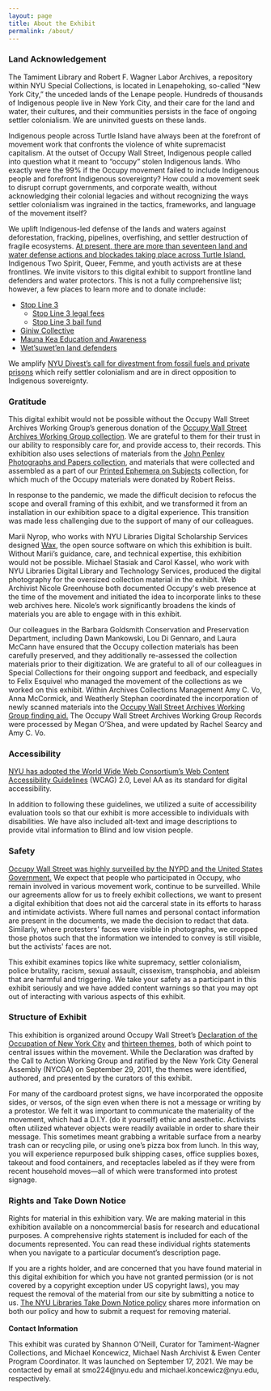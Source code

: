 ```yaml
---
layout: page
title: About the Exhibit
permalink: /about/
---
```


<h3><strong>Land Acknowledgement</strong></h3>

<p>
The Tamiment Library and Robert F. Wagner Labor Archives, a repository within NYU Special Collections, is located in Lenapehoking, so-called “New York City,” the unceded lands of the Lenape people. Hundreds of thousands of Indigenous people live in New York City, and their care for the land and water, their cultures, and their communities persists in the face of ongoing settler colonialism. We are uninvited guests on these lands.
</p>
<p>
Indigenous people across Turtle Island have always been at the forefront of movement work that confronts the violence of white supremacist capitalism. At the outset of Occupy Wall Street, Indigenous people called into question what it meant to “occupy” stolen Indigenous lands. Who exactly were the 99% if the Occupy movement failed to include Indigenous people and forefront Indigenous sovereignty? How could a movement seek to disrupt corrupt governments, and corporate wealth, without acknowledging their colonial legacies and without recognizing the ways settler colonialism was ingrained in the tactics, frameworks, and language of the movement itself?
</p>
<p>
We uplift Indigenous-led defense of the lands and waters against deforestation, fracking, pipelines, overfishing, and settler destruction of fragile ecosystems. <a href="https://decolonialatlas.wordpress.com/2021/08/23/blockadia-2021/">At present, there are more than seventeen land and water defense actions and blockades taking place across Turtle Island.</a> Indigenous Two Spirit, Queer, Femme, and youth activists are at these frontlines. We invite visitors to this digital exhibit to support frontline land defenders and water protectors. This is not a fully comprehensive list; however, a few places to learn more and to donate include:
</p>

- <a href="https://www.stopline3.org/">Stop Line 3</a>
  + <a href="https://www.protestlaw.org/line3">Stop Line 3 legal fees</a>
  + <a href="https://www.stopline3bailfunds.org/">Stop Line 3 bail fund</a>
- <a href="https://twitter.com/GiniwCollective?ref_src=twsrc%5Egoogle%7Ctwcamp%5Eserp%7Ctwgr%5Eauthor">Giniw Collective</a>
- <a href="https://www.mkea.info/">Mauna Kea Education and Awareness</a>
- <a href="https://unistoten.camp/">Wet’suwet’en land defenders</a>

<p>
We amplify <a href="https://docs.google.com/document/d/1Uf3I5f1rjPmuT-CwPiTcyfM5yYBvupH8RACKZUEBx6o/edit">NYU Divest’s call for divestment from fossil fuels and private prisons</a> which reify settler colonialism and are in direct opposition to Indigenous sovereignty.
</p>
<h3><strong>Gratitude</strong></h3>


<p>
This digital exhibit would not be possible without the Occupy Wall Street Archives Working Group’s generous donation of the <a href="http://dlib.nyu.edu/findingaids/html/tamwag/tam_630/">Occupy Wall Street Archives Working Group collection</a>. We are grateful to them for their trust in our ability to responsibly care for, and provide access to, their records. This exhibition also uses selections of materials from the <a href="http://dlib.nyu.edu/findingaids/html/tamwag/tam_501/">John Penley Photographs and Papers collection</a>, and materials that were collected and assembled as a part of our <a href="http://dlib.nyu.edu/findingaids/html/tamwag/pe_029/">Printed Ephemera on Subjects</a> collection, for which much of the Occupy materials were donated by Robert Reiss.
</p>
<p>
In response to the pandemic, we made the difficult decision to refocus the scope and overall framing of this exhibit, and we transformed it from an installation in our exhibition space to a digital experience. This transition was made less challenging due to the support of many of our colleagues.
</p>
<p>
Marii Nyrop, who works with NYU Libraries Digital Scholarship Services designed <a href="https://marii.info/projects/wax">Wax</a>, the open source software on which this exhibition is built. Without Marii’s guidance, care, and technical expertise, this exhibition would not be possible. Michael Stasiak and Carol Kassel, who work with NYU Libraries Digital Library and Technology Services, produced the digital photography for the oversized collection material in the exhibit. Web Archivist Nicole Greenhouse both documented Occupy's web presence at the time of the movement and initiated the idea to incorporate links to these web archives here. Nicole’s work significantly broadens the kinds of materials you are able to engage with in this exhibit.
</p>
<p>
Our colleagues in the Barbara Goldsmith Conservation and Preservation Department, including Dawn Mankowski, Lou Di Gennaro, and Laura McCann have ensured that the Occupy collection materials has been carefully preserved, and they additionally re-assessed the collection materials prior to their digitization. We are grateful to all of our colleagues in Special Collections for their ongoing support and feedback, and especially to Felix Esquivel who managed the movement of the collections as we worked on this exhibit. Within Archives Collections Management Amy C. Vo, Anna McCormick, and Weatherly Stephan coordinated the incorporation of newly scanned materials into the <a href="http://dlib.nyu.edu/findingaids/html/tamwag/tam_630/">Occupy Wall Street Archives Working Group finding aid.</a> The Occupy Wall Street Archives Working Group Records were processed by Megan O’Shea, and were updated by Rachel Searcy and Amy C. Vo.
</p>
<h3><strong>Accessibility</strong></h3>


<p>
<a href="https://www.nyu.edu/about/policies-guidelines-compliance/policies-and-guidelines/website-accessibility.html">NYU has adopted the World Wide Web Consortium’s Web Content Accessibility Guidelines</a> (WCAG) 2.0, Level AA as its standard for digital accessibility.
</p>
<p>
In addition to following these guidelines, we utilized a suite of accessibility evaluation tools so that our exhibit is more accessible to individuals with disabilities. We have also included alt-text and image descriptions to provide vital information to Blind and low vision people.
</p>
<h3><strong>Safety</strong></h3>


<p>
<a href="https://www.aclu.org/press-releases/fbi-surveillance-occupy-wall-street-detailed-huffingtonpostcom">Occupy Wall Street was highly surveilled by the NYPD and the United States Government.</a> We expect that people who participated in Occupy, who remain involved in various movement work, continue to be surveilled. While our agreements allow for us to freely exhibit collections, we want to present a digital exhibition that does not aid the carceral state in its efforts to harass and intimidate activists. Where full names and personal contact information are present in the documents, we made the decision to redact that data. Similarly, where protesters' faces were visible in photographs, we cropped those photos such that the information we intended to convey is still visible, but the activists' faces are not.
</p>
<p>
This exhibit examines topics like white supremacy, settler colonialism, police brutality, racism, sexual assault, cissexism, transphobia, and ableism that are harmful and triggering. We take your safety as a participant in this exhibit seriously and we have added content warnings so that you may opt out of interacting with various aspects of this exhibit. <br>
</p>
<h3><strong>Structure of Exhibit</strong></h3>


<p>
This exhibition is organized around Occupy Wall Street’s <a href="{{ '' | absolute_url }}/declarations/">Declaration of the Occupation of New York City</a> and <a href="{{ '' | absolute_url }}/themes/">thirteen themes</a>, both of which point to central issues within the movement. While the Declaration was drafted by the Call to Action Working Group and ratified by the New York City General Assembly (NYCGA) on September 29, 2011, the themes were identified, authored, and presented by the curators of this exhibit.
</p>
<p>
For many of the cardboard protest signs, we have incorporated the opposite sides, or versos, of the sign even when there is not a message or writing by a protestor. We felt it was important to communicate the materiality of the movement, which had a D.I.Y. (do it yourself) ethic and aesthetic. Activists often utilized whatever objects were readily available in order to share their message. This sometimes meant grabbing a writable surface from a nearby trash can or recycling pile, or using one’s pizza box from lunch. In this way, you will experience repurposed bulk shipping cases, office supplies boxes, takeout and food containers, and receptacles labeled as if they were from recent household moves—all of which were transformed into protest signage.
</p>
<h3><strong>Rights and Take Down Notice</strong></h3>


<p>
Rights for material in this exhibition vary. We are making material in this exhibition available on a noncommercial basis for research and educational purposes. A comprehensive rights statement is included for each of the documents represented. You can read these individual rights statements when you navigate to a particular document’s description page.
</p>
<p>
If you are a rights holder, and are concerned that you have found material in this digital exhibition for which you have not granted permission (or is not covered by a copyright exception under US copyright laws), you may request the removal of the material from our site by submitting a notice to us. <a href="https://library.nyu.edu/about/visiting/policies/notice-takedown-policy/">The NYU Libraries Take Down Notice policy</a> shares more information on both our policy and how to submit a request for removing material.<br><br><strong>Contact Information</strong>
</p>
<p>
This exhibit was curated by Shannon O'Neill, Curator for Tamiment-Wagner Collections, and Michael Koncewicz, Michael Nash Archivist & Ewen Center Program Coordinator. It was launched on September 17, 2021. We may be contacted by email at smo224@nyu.edu and michael.koncewicz@nyu.edu, respectively.
</p>
